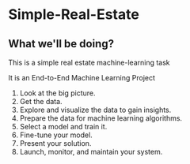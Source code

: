 # Simple-Real-Estate


## What we'll be doing?

This is a simple real estate machine-learning task

It is an End-to-End Machine Learning Project

1. Look at the big picture.
2. Get the data.
3. Explore and visualize the data to gain insights.
4. Prepare the data for machine learning algorithms.
5. Select a model and train it.
6. Fine-tune your model.
7. Present your solution.
8. Launch, monitor, and maintain your system.
